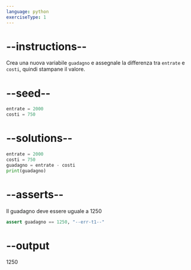 ```yaml
---
language: python
exerciseType: 1
---
```


# --instructions--

Crea una nuova variabile `guadagno` e assegnale la differenza tra `entrate` e `costi`, quindi stampane il valore.

# --seed--

```python
entrate = 2000
costi = 750
```

# --solutions--

```python
entrate = 2000
costi = 750
guadagno = entrate - costi
print(guadagno)
```

# --asserts--

Il guadagno deve essere uguale a 1250

```python
assert guadagno == 1250, "--err-t1--"
```

# --output

1250
